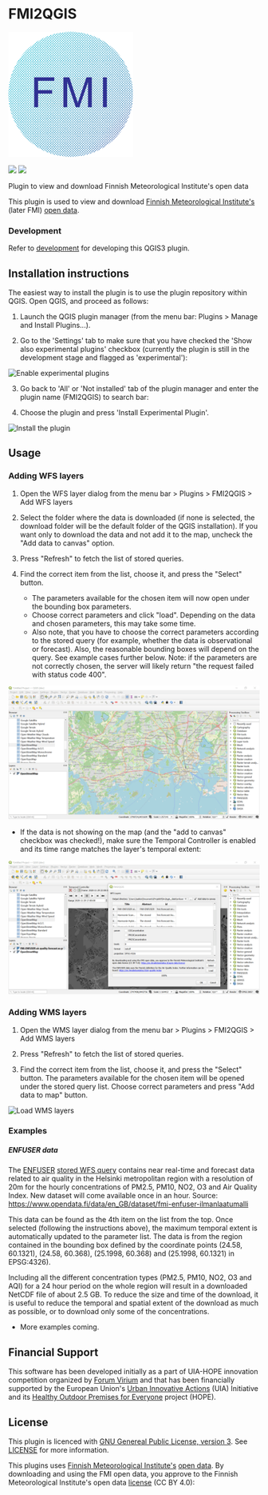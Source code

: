 # FMI2QGIS
<img src="FMI2QGIS/resources/icons/icon_hr.png" alt="Logo of FMI2QGIS" width="250"/>



![](https://github.com/GispoCoding/FMI2QGIS/workflows/Tests/badge.svg)
![](https://github.com/GispoCoding/FMI2QGIS/workflows/Release/badge.svg)


Plugin to view and download Finnish Meteorological Institute's open data


This plugin is used to view and download [Finnish Meteorological Institute's](https://en.ilmatieteenlaitos.fi/) (later FMI)
[open data](https://en.ilmatieteenlaitos.fi/open-data).

### Development

Refer to [development](docs/development.md) for developing this QGIS3 plugin.



## Installation instructions

The easiest way to install the plugin is to use the plugin repository within QGIS. Open QGIS, and proceed as follows:

1. Launch the QGIS plugin manager (from the menu bar: Plugins > Manage and Install Plugins...).

2. Go to the 'Settings' tab to make sure that you have checked the 'Show also experimental plugins' checkbox (currently the plugin is still in the development stage and flagged as 'experimental'):

![Enable experimental plugins](/images/screenshots/enable_exp_plugins.gif?raw=true "Enable experimental plugins")

3. Go back to 'All' or 'Not installed' tab of the plugin manager and enter the plugin name (FMI2QGIS) to search bar:

4. Choose the plugin and press 'Install Experimental Plugin'.

![Install the plugin](/images/screenshots/install_plugin.gif?raw=true "Install the plugin")

## Usage

### Adding WFS layers

1. Open the WFS layer dialog from the menu bar > Plugins > FMI2QGIS > Add WFS layers

2. Select the folder where the data is downloaded (if none is selected, the download folder will be the default folder of the QGIS installation).
If you want only to download the data and not add it to the map, uncheck the "Add data to canvas" option.

3. Press "Refresh" to fetch the list of stored queries. 

4. Find the correct item from the list, choose it, and press the "Select" button. 
   - The parameters available for the chosen item will now open under the bounding box parameters. 
   - Choose correct parameters and click "load". Depending on the data and chosen parameters, this may take some time. 
   - Also note, that you have to choose the correct parameters according to the stored query (for example, whether the data
     is observational or forecast). Also, the reasonable bounding boxes will depend on the query. See example cases further 
     below. Note: if the parameters are not correctly chosen, the server will likely return "the request failed with status 
     code 400".

![Selecting and loading WFS layers](/images/screenshots/select_and_load.gif?raw=true "Selecting and loading WFS layers")

- If the data is not showing on the map (and the "add to canvas" checkbox was checked!), make sure the Temporal 
Controller is enabled and its time range matches the layer's temporal extent: 

![Using the Temporal Controller](/images/screenshots/show_temporal_animation.gif?raw=true "Using the Temporal Controller")

 
### Adding WMS layers

1. Open the WMS layer dialog from the menu bar > Plugins > FMI2QGIS > Add WMS layers

2. Press "Refresh" to fetch the list of stored queries. 

4. Find the correct item from the list, choose it, and press the "Select" button. The parameters available for the chosen
item will be opened under the stored query list. Choose correct parameters and press "Add data to map" button. 

![Load WMS layers](/images/screenshots/load_wms_layers.gif?raw=true "Load WMS layers")

### Examples

##### ENFUSER data

The [ENFUSER](https://en.ilmatieteenlaitos.fi/environmental-information-fusion-service) [stored WFS query](http://opendata.fmi.fi/wfs?service=WFS&version=2.0.0&request=GetFeature&storedquery_id=fmi::forecast::enfuser::airquality::helsinki-metropolitan::grid) contains near real-time and forecast data related to air quality in the Helsinki metropolitan 
region with a resolution of 20m for the hourly concentrations of PM2.5, PM10, NO2, O3 and Air Quality Index. New dataset 
will come available once in an hour. Source: https://www.opendata.fi/data/en_GB/dataset/fmi-enfuser-ilmanlaatumalli

This data can be found as the 4th item on the list from the top. Once selected (following the instructions above), the maximum 
temporal extent is automatically updated to the parameter list. The data is from the region contained in the bounding box 
defined by the coordinate points (24.58, 60.1321), (24.58, 60.368), (25.1998, 60.368) and (25.1998, 60.1321) in EPSG:4326).   

Including all the different concentration types (PM2.5, PM10, NO2, O3 and AQI) for a 24 hour period on the whole region 
will result in a downloaded NetCDF file of about 2.5 GB. To reduce the size and time of the download, it is useful to reduce
the temporal and spatial extent of the download as much as possible, or to download only some of the concentrations.

- More examples coming.


## Financial Support

This software has been developed initially as a part of UIA-HOPE innovation competition organized by <a href="https://forumvirium.fi/en/">Forum Virium</a> and that has been financially supported by the European Union's <a href="https://www.uia-initiative.eu/en">Urban Innovative Actions</a> (UIA) Initiative and its <a href="https://www.uia-initiative.eu/en/uia-cities/helsinki">Healthy Outdoor Premises for Everyone</a> project (HOPE).


## License
This plugin is licenced with 
[GNU Genereal Public License, version 3](https://www.gnu.org/licenses/gpl-3.0.html). 
See [LICENSE](LICENSE) for more information.

This plugins uses [Finnish Meteorological Institute's](https://en.ilmatieteenlaitos.fi/) [open data](https://en.ilmatieteenlaitos.fi/open-data).
By downloading and using the FMI open data, you approve to the Finnish Meteorological Institute's open data 
[license](https://en.ilmatieteenlaitos.fi/open-data-licence) (CC BY 4.0): 
